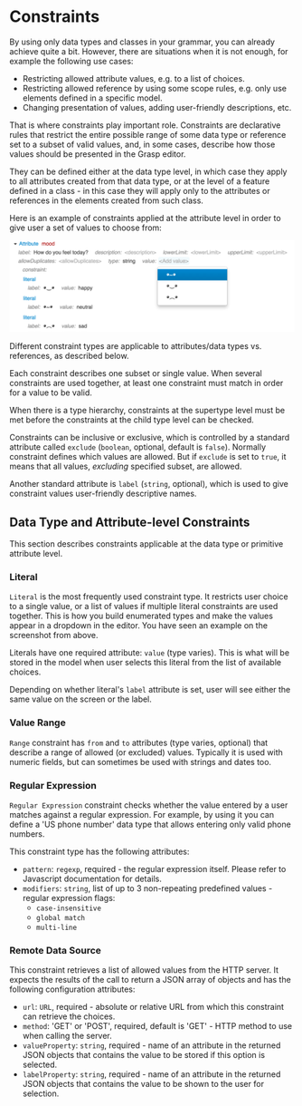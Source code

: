 # Constraints

By using only data types and classes in your grammar, you can already achieve quite a bit. However, there are situations when it is not enough, for example the following use cases:

* Restricting allowed attribute values, e.g. to a list of choices.
* Restricting allowed reference by using some scope rules, e.g. only use elements defined in a specific model.
* Changing presentation of values, adding user-friendly descriptions, etc.

That is where constraints play important role.
Constraints are declarative rules that restrict the entire possible range of some data type or reference set to a subset of valid values, and, in some cases, describe how those values should be presented in the Grasp editor.

They can be defined either at the data type level, in which case they apply to all attributes created from that data type, or at the level of a feature defined in a class - in this case they will apply only to the attributes or references in the elements created from such class.

Here is an example of constraints applied at the attribute level in order to give user a set of values to choose from:

![Attribute constraints](img/AttributeConstraints.png)

Different constraint types are applicable to attributes/data types vs. references, as described below.

Each constraint describes one subset or single value. When several constraints are used together, at least one constraint must match in order for a value to be valid.

When there is a type hierarchy, constraints at the supertype level must be met before the constraints at the child type level can be checked.

Constraints can be inclusive or exclusive, which is controlled by a standard attribute called `exclude` (`boolean`, optional, default is `false`). Normally constraint defines which values are allowed. But if `exclude` is set to `true`, it means that all values, *excluding* specified subset, are allowed.

Another standard attribute is `label` (`string`, optional), which is used to give constraint values user-friendly descriptive names.

## Data Type and Attribute-level Constraints

This section describes constraints applicable at the data type or primitive attribute level.

### Literal

`Literal` is the most frequently used constraint type. It restricts user choice to a single value, or a list of values if multiple literal constraints are used together. This is how you build enumerated types and make the values appear in a dropdown in the editor. You have seen an example on the screenshot from above.

Literals have one required attribute: `value` (type varies). This is what will be stored in the model when user selects this literal from the list of available choices.

Depending on whether literal's `label` attribute is set, user will see either the same value on the screen or the label.

### Value Range

`Range` constraint has `from` and `to` attributes (type varies, optional) that describe a range of allowed (or excluded) values. Typically it is used with numeric fields, but can sometimes be used with strings and dates too.

### Regular Expression

`Regular Expression` constraint checks whether the value entered by a user matches against a regular expression. For example, by using it you can define a 'US phone number' data type that allows entering only valid phone numbers.

This constraint type has the following attributes:

* `pattern`: `regexp`, required - the regular expression itself. Please refer to Javascript documentation for details.
* `modifiers`: `string`, list of up to 3 non-repeating predefined values - regular expression flags:
    * `case-insensitive`
    * `global match`
    * `multi-line`

### Remote Data Source

This constraint retrieves a list of allowed values from the HTTP server. It expects the results of the call to return a JSON array of objects and has the following configuration attributes:

* `url`: `URL`, required - absolute or relative URL from which this constraint can retrieve the choices.
* `method`: 'GET' or 'POST', required, default is 'GET' - HTTP method to use when calling the server.
* `valueProperty`: `string`, required - name of an attribute in the returned JSON objects that contains the value to be stored if this option is selected.
* `labelProperty`: `string`, required - name of an attribute in the returned JSON objects that contains the value to be shown to the user for selection.
